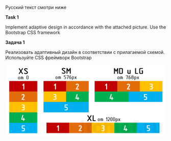 Русский текст смотри ниже

**Task 1**

Implement adaptive design in accordance with the attached picture. Use the Bootstrap CSS framework

**Задача 1**

Реализовать адаптивный дизайн в соответствии с прилагаемой схемой. Используйте CSS фреймворк Bootstrap

<img src="https://github.com/ait-tr/cohort34.1/blob/main/front_end/lesson_08/bootstrap-adaptive-layout.png?raw=true" alt="antique"/>